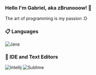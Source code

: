 
### Hello I'm Gabriel, aka zBrunooow! 👋
The art of programming is my passion :D

### 📋 Languages
![Java](https://img.shields.io/badge/Java-ED8B00?style=for-the-badge&logo=java&logoColor=white)

### 🔧 IDE and Text Editors
![Intellij](https://img.shields.io/badge/IntelliJIDEA-000000.svg?style=for-the-badge&logo=intellij-idea&logoColor=white)
![Sublime](https://img.shields.io/badge/sublime_text-%23575757.svg?&style=for-the-badge&logo=sublime-text&logoColor=important)
